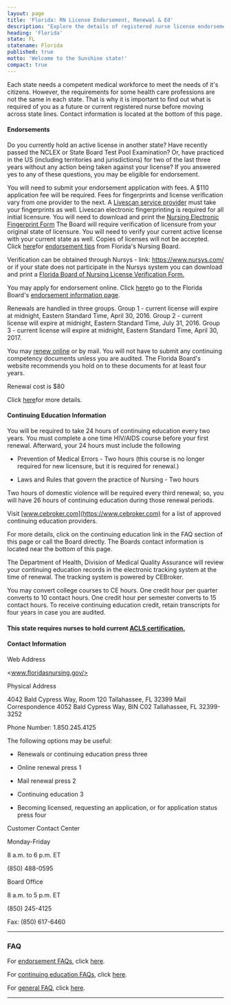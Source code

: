 ```yaml
---
layout: page
title: 'Florida: RN License Endorsement, Renewal & Ed'
description: "Explore the details of registered nurse license endorsement, renewal, and continuing education in Florida. Enhance your nursing knowledge and skills."
heading: 'Florida'
state: FL
statename: Florida
published: true
motto: 'Welcome to the Sunshine state!'
compact: true
---
```


Each state needs a competent medical workforce to meet the needs of it's
citizens. However, the requirements for some health care professions are
not the same in each state. That is why it is important to find out what
is required of you as a future or current registered nurse before moving
across state lines. Contact information is located at the bottom of this
page.

#### Endorsements

Do you currently hold an active license in another state? Have recently
passed the NCLEX or State Board Test Pool Examination? Or, have
practiced in the US (including territories and jurisdictions) for two of
the last three years without any action being taken against your
license? If you answered yes to any of these questions, you may be
eligible for endorsement.

You will need to submit your endorsement application with fees. A \$110
application fee will be required. Fees for fingerprints and license
verification vary from one provider to the next. A [Livescan service
provider](https://flhealthsource.gov/background-screening/) must take
your fingerprints as well. Livescan electronic fingerprinting is
required for all initial licensure. You will need to download and print
the [Nursing Electronic Fingerprint
Form](https://floridasnursing.gov/forms/electronic-fingerprinting-form-nursing.pdf "Nursing
              Electronic Fingerprint Form") The Board will require
verification of licensure from your original state of licensure. You
will need to verify your current active license with your current state
as well. Copies of licenses will not be accepted. Click
[here](https://floridasnursing.gov/forms/top-10-endorsement-quick-tips.pdf)for
[endorsement
tips](https://floridasnursing.gov/forms/top-10-endorsement-quick-tips.pdf)
from Florida's Nursing Board.

Verification can be obtained through Nursys - link:
<https://www.nursys.com/> or if your state does not participate in the
Nursys system you can download and print a [Florida Board of Nursing
License Verification
Form.](https://floridasnursing.gov/forms/nurse-lic-ver-request-info.pdf)

You may apply for endorsement online. Click
[here](https://floridasnursing.gov/licensing/licensed-practical-nurse-registered-nurse-by-endorsement/)to
go to the Florida Board's [endorsement information
page](https://floridasnursing.gov/licensing/licensed-practical-nurse-registered-nurse-by-endorsement/).

Renewals are handled in three groups. Group 1 - current license will
expire at midnight, Eastern Standard Time, April 30, 2016. Group 2 -
current license will expire at midnight, Eastern Standard Time, July 31,
2016. Group 3 - current license will expire at midnight, Eastern
Standard Time, April 30, 2017.

You may [renew
online](https://mqaonline.doh.state.fl.us/datamart/voservicesportal/)
or by mail. You will not have to submit any continuing competency
documents unless you are audited. The Florida Board's website recommends
you hold on to these documents for at least four years.

Renewal cost is \$80

Click
[here](https://floridasnursing.gov/renewals/registered-nurse-rn/)for
more details.

#### Continuing Education Information

You will be required to take 24 hours of continuing education every two
years. You must complete a one time HIV/AIDS course before your first
renewal. Afterward, your 24 hours must include the following

-   Prevention of Medical Errors - Two hours (this course is no longer
    required for new licensure, but it is required for renewal.)

-   Laws and Rules that govern the practice of Nursing - Two hours

Two hours of domestic violence will be required every third renewal; so,
you will have 26 hours of continuing education during those renewal
periods.

Visit [www.cebroker.com](https://www.cebroker.com) for a list of
approved continuing education providers.

For more details, click on the continuing education link in the FAQ
section of this page or call the Board directly. The Boards contact
information is located near the bottom of this page.

The Department of Health, Division of Medical Quality Assurance will
review your continuing education records in the electronic tracking
system at the time of renewal. The tracking system is powered by
CEBroker.

You may convert college courses to CE hours. One credit hour per quarter
converts to 10 contact hours. One credit hour per semester converts to
15 contact hours. To receive continuing education credit, retain
transcripts for four years in case you are audited.

#### This state requires nurses to hold current [ACLS certification.](https://www.acls.net/florida-acls-pals-bls)

#### Contact Information

Web Address

<www.floridasnursing.gov/>

Physical Address

4042 Bald Cypress Way, Room 120
Tallahassee, FL 32399
Mail Correspondence
4052 Bald Cypress Way, BIN C02
Tallahassee, FL 32399-3252

Phone Number: 1.850.245.4125

The following options may be useful:

-   Renewals or continuing education press three

  -   Online renewal press 1

  -   Mail renewal press 2

  -   Continuing education 3

-   Becoming licensed, requesting an application, or for application
    status press four

Customer Contact Center

Monday-Friday

8 a.m. to 6 p.m. ET

​(850) 488-0595

Board Office

8 a.m. to 5 p.m. ET

​(850) 245-4125

Fax: (850) 617-6460

* * * * *

### FAQ

For [endorsement
FAQs](https://floridasnursing.gov/nursing-faqs/licensure-by-endorsement/),
click
[here](https://floridasnursing.gov/nursing-faqs/licensure-by-endorsement/).

For [continuing education
FAQs](https://floridasnursing.gov/continuing-education-faqs/), click
[here](https://floridasnursing.gov/continuing-education-faqs/).

For [general FAQ](https://floridasnursing.gov/help-center/), click
[here](https://floridasnursing.gov/help-center/).

* * * * *
